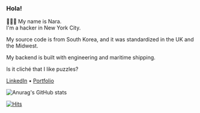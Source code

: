 ### Hola!

🙎🏻‍♀️ My name is Nara. <br>
I'm a hacker in New York City.

My source code is from South Korea, and it was standardized in the UK and the Midwest.

My backend is built with engineering and maritime shipping.

Is it cliché that I like puzzles?

[LinkedIn](https://www.linkedin.com/in/hurricanenara/) • [Portfolio](https://narakim.com)

![Anurag's GitHub stats](https://github-readme-stats.vercel.app/api?username=hurricanenara&show_icons=true&theme=dracula)

[![Hits](https://hits.seeyoufarm.com/api/count/incr/badge.svg?url=https%3A%2F%2Fgithub.com%2Fhurricanenara&count_bg=%23D4F9B8&title_bg=%23FFCDF9&icon=&icon_color=%23C9B2B2&title=visits&edge_flat=true)](https://narakim.com)

<!--
**hurricanenara/hurricanenara** is a ✨ _special_ ✨ repository because its `README.md` (this file) appears on your GitHub profile.

Here are some ideas to get you started:

- 🔭 I’m currently working on ...
- 🌱 I’m currently learning ...
- 👯 I’m looking to collaborate on ...
- 🤔 I’m looking for help with ...
- 💬 Ask me about ...
- 📫 How to reach me: ...
- 😄 Pronouns: ...
- ⚡ Fun fact: ...
-->

